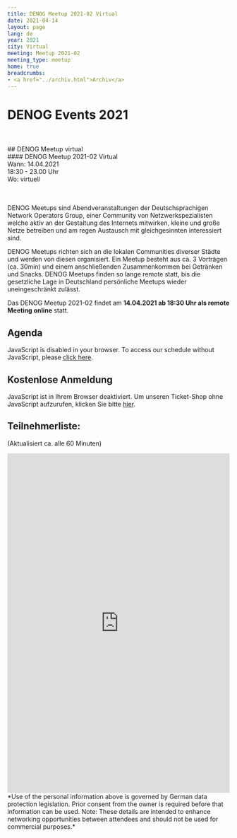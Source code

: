 ```yaml
---
title: DENOG Meetup 2021-02 Virtual
date: 2021-04-14
layout: page
lang: de
year: 2021
city: Virtual
meeting: Meetup 2021-02
meeting_type: meetup
home: true
breadcrumbs:
- <a href="../archiv.html">Archiv</a>
---
```


# DENOG Events 2021

<br>
<br>
## DENOG Meetup virtual
<br>
#### DENOG Meetup 2021-02 Virtual<br>
Wann: 14.04.2021<br>
18:30 - 23.00 Uhr<br>
Wo: virtuell<br>
<br>
<br>

DENOG Meetups sind Abendveranstaltungen der Deutschsprachigen Network Operators Group, einer Community von Netzwerkspezialisten welche aktiv an der Gestaltung des Internets mitwirken, kleine und große Netze betreiben und am regen Austausch mit gleichgesinnten interessiert sind.

DENOG Meetups richten sich an die lokalen Communities diverser Städte und werden von diesen organisiert. Ein Meetup besteht aus ca. 3 Vorträgen (ca. 30min) und einem anschließenden Zusammenkommen bei Getränken und Snacks. DENOG Meetups finden so lange remote statt, bis die gesetzliche Lage in Deutschland persönliche Meetups wieder uneingeschränkt zulässt.

Das DENOG Meetup 2021-02 findet am **14.04.2021 ab 18:30 Uhr als remote Meeting online** statt.

## Agenda

<pretalx-schedule event-url="https://pretalx.com/denog-meetup-2021-02/" locale="de" format="grid" style="--pretalx-clr-primary: #3aa57c"></pretalx-schedule>
<noscript>
   <div class="pretalx-widget">
        <div class="pretalx-widget-info-message">
            JavaScript is disabled in your browser. To access our schedule without JavaScript,
            please <a target="_blank" href="https://pretalx.com/denog-meetup-2021-02/schedule/">click here</a>.
        </div>
    </div>
</noscript>

## Kostenlose Anmeldung

<pretix-widget event="https://pretix.eu/denog/denogmeetup21-01-2/"></pretix-widget>
<noscript>

   <div class="pretix-widget">
        <div class="pretix-widget-info-message">
            JavaScript ist in Ihrem Browser deaktiviert. Um unseren Ticket-Shop ohne JavaScript aufzurufen, klicken Sie bitte <a target="_blank" rel="noopener" href="https://pretix.eu/denog/denogleader2021-01/">hier</a>.
        </div>
    </div>
</noscript>

## Teilnehmerliste:
(Aktualisiert ca. alle 60 Minuten)<br>
<iframe src="https://www.denog.de/pretix-attendeelist/meetup_2021_02/" width="100%" height="768" frameborder="0" scrolling="yes" marginheight="0" marginwidth="0" name="Attendeelist" title="DENOG Meetup 2021-02 Attendees">
  <!-- Textalternativen werden nicht unterstützt -->
</iframe>
<br>
*Use of the personal information above is governed by German data protection legislation. Prior consent from the owner is required before that information can be used. Note: These details are intended to enhance networking opportunities between attendees and should not be used for commercial purposes.*
